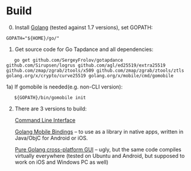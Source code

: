 # Build
0) Install [Golang](https://golang.org/dl/) (tested against 1.7 versions), set GOPATH:
```
GOPATH="${HOME}/go/"
```
1) Get source code for Go Tapdance and all dependencies:
```
   go get github.com/SergeyFrolov/gotapdance github.com/Sirupsen/logrus github.com/agl/ed25519/extra25519 github.com/zmap/zgrab/ztools/x509 github.com/zmap/zgrab/ztools/ztls golang.org/x/crypto/curve25519 golang.org/x/mobile/cmd/gomobile  
```
1a) If gomobile is needed(e.g. non-CLI version):
```
   ${GOPATH}/bin/gomobile init
```
2) There are 3 versions to build:

   [Command Line Interface](cli/README.md)
   
   [Golang Mobile Bindings](proxybind/README.md) – to use as a library in native apps, written in Java/ObjC for Android or iOS.
  
   [Pure Golang cross-platform GUI](gui/README.md) – ugly, but the same code compiles virtually everywhere (tested on Ubuntu and Android, but supposed to work on iOS and Windows PC as well)
